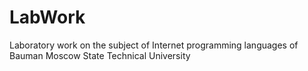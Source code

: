 # LabWork
Laboratory work on the subject of Internet programming languages of Bauman Moscow State Technical University
